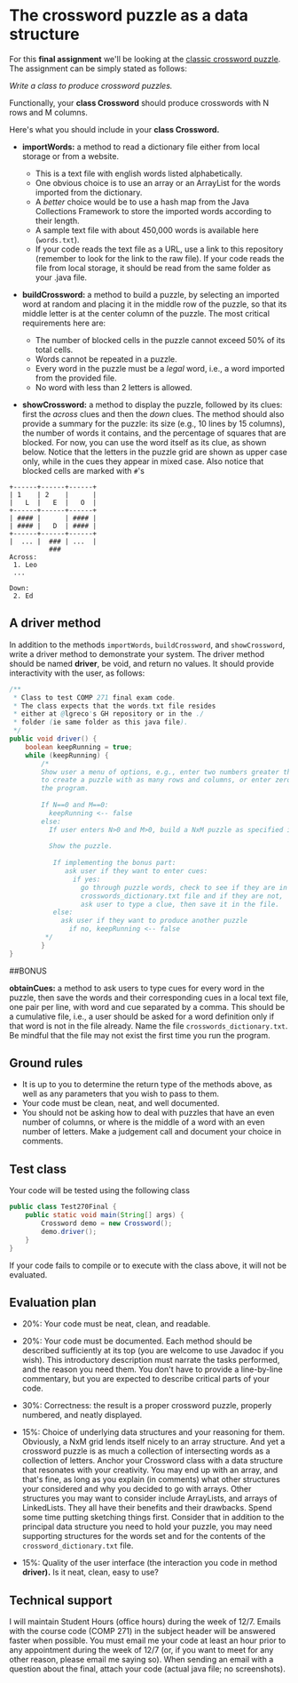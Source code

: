 # The crossword puzzle as a data structure

For this **final assignment** we'll be looking at the [classic crossword puzzle](https://en.wikipedia.org/wiki/Crossword). The assignment can be simply stated as follows:

*Write a class to produce crossword puzzles.*

Functionally, your **class Crossword** should produce crosswords with N rows and M columns.

Here's what you should include in your **class Crossword.**

 * **importWords:** a method to read a dictionary file either from local storage or from a website. 
   
   * This is a text file with english words listed alphabetically.
   * One obvious choice is to use an array or an ArrayList for the words imported from the dictionary.
   * A *better* choice would be to use a hash map from the Java Collections Framework to store the imported words according to their length.
   * A sample text file with about 450,000 words is available here (`words.txt`).
   * If your code reads the text file as a URL, use a link to this repository (remember to look for the link to the raw file). If your code reads the file from local storage, it should be read from the same folder as your .java file.


* **buildCrossword:** a method to build a puzzle, by selecting an imported word at random and placing it in the middle row of the puzzle, so that its middle letter is at the center column of the puzzle. The most critical requirements here are:
 
  * The number of blocked cells in the puzzle cannot exceed 50% of its total cells.
  * Words cannot be repeated in a puzzle.
  * Every word in the puzzle must be a *legal* word, i.e., a word imported from the provided file.
  * No word with less than 2 letters is allowed.
  

* **showCrossword:** a method to display the puzzle, followed by its clues: first the *across* clues and then the *down* clues. The method should also provide a summary for the puzzle: its size (e.g., 10 lines by 15 columns), the number of words it contains, and the percentage of squares that are blocked.  For now, you can use the word itself as its clue, as shown below. Notice that the letters in the puzzle grid are shown as upper case only, while in the cues they appear in mixed case. Also notice that blocked cells are marked with `#`'s
```
+------+------+------+
| 1    | 2    |      |
|   L  |   E  |   O  |
+------+------+------+
| #### |      | #### |
| #### |   D  | #### |
+------+------+------+
|  ... |  ### | ...  |
          ###
Across:
 1. Leo
 ...

Down:
 2. Ed
``` 

## A driver method
In addition to the methods `importWords`, `buildCrossword`, and `showCrossword`, write a driver method to demonstrate your system. The driver method should be named **driver**, be void, and return no values. It should provide interactivity with the user, as follows:
```java
/**
 * Class to test COMP 271 final exam code.
 * The class expects that the words.txt file resides
 * either at @lgreco's GH repository or in the ./
 * folder (ie same folder as this java file).
 */
public void driver() {
    boolean keepRunning = true;
    while (keepRunning) {
        /* 
        Show user a menu of options, e.g., enter two numbers greater than zero
        to create a puzzle with as many rows and columns, or enter zero to exit
        the program.
        
        If N==0 and M==0:
          keepRunning <-- false
        else:
          If user enters N>0 and M>0, build a NxM puzzle as specified in the project.
        
          Show the puzzle.
        
           If implementing the bonus part: 
              ask user if they want to enter cues:
                if yes:
                  go through puzzle words, check to see if they are in the 
                  crosswords_dictionary.txt file and if they are not, 
                  ask user to type a clue, then save it in the file.
           else:
             ask user if they want to produce another puzzle
               if no, keepRunning <-- false
         */
        }
}
```

##BONUS

**obtainCues:** a method to ask users to type cues for every word in the puzzle, then save the words and their corresponding cues in a local text file, one pair per line, with word and cue separated by a comma. This should be a cumulative file, i.e., a user should be asked for a word definition only if that word is not in the file already. Name the file `crosswords_dictionary.txt`. Be mindful that the file may not exist the first time you run the program.


## Ground rules

* It is up to you to determine the return type of the methods above, as well as any parameters that you wish to pass to them.
* Your code must be clean, neat, and well documented.
* You should not be asking how to deal with puzzles that have an even number of columns, or where is the middle of a word with an even number of letters. Make a judgement call and document your choice in comments.

## Test class

Your code will be tested using the following class
```java
public class Test270Final {
    public static void main(String[] args) {
        Crossword demo = new Crossword();
        demo.driver();
    }
}
```
If your code fails to compile or to execute with the class above, it will not be evaluated.

## Evaluation plan

* 20%: Your code must be neat, clean, and readable.

* 20%: Your code must be documented. Each method should be described sufficiently at its top (you are welcome to use Javadoc if you wish). This introductory description must narrate the tasks performed, and the reason you need them. You don't have to provide a line-by-line commentary, but you are expected to describe critical parts of your code.

* 30%: Correctness: the result is a proper crossword puzzle, properly numbered, and neatly displayed.

* 15%: Choice of underlying data structures and your reasoning for them. Obviously, a NxM grid lends itself nicely to an array structure. And yet a crossword puzzle is as much a collection of intersecting words as a collection of letters. Anchor your Crossword class with a data structure that resonates with your creativity. You may end up with an array, and that's fine, as long as you explain (in comments) what other structures your considered and why you decided to go with arrays. Other structures you may want to consider include ArrayLists, and arrays of LinkedLists. They all have their benefits and their drawbacks. Spend some time putting sketching things first. Consider that in addition to the principal data structure you need to hold your puzzle, you may need supporting structures for the words set and for the contents of the `crossword_dictionary.txt` file.

* 15%: Quality of the user interface (the interaction you code in method **driver).** Is it neat, clean, easy to use?

## Technical support

I will maintain Student Hours (office hours) during the week of 12/7. Emails with the course code (COMP 271) in the subject header will be answered faster when possible. You must email me your code at least an hour prior to any appointment during the week of 12/7 (or, if you want to meet for any other reason, please email me saying so). When sending an email with a question about the final, attach your code (actual java file; no screenshots).